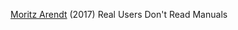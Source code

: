 
[Moritz Arendt](https://www.getopensocial.com/blog/community-management/real-users-dont-read-manuals)
(2017) Real Users Don't Read Manuals
